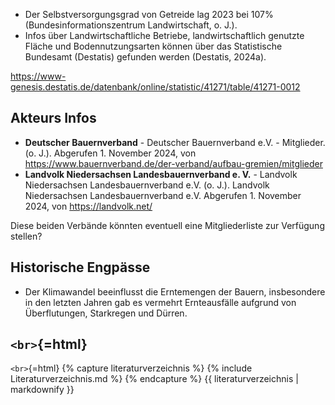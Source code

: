 -   Der Selbstversorgungsgrad von Getreide lag 2023 bei 107%
    (Bundesinformationszentrum Landwirtschaft, o. J.).
-   Infos über Landwirtschaftliche Betriebe, landwirtschaftlich genutzte
    Fläche und Bodennutzungsarten können über das Statistische Bundesamt
    (Destatis) gefunden werden (Destatis, 2024a).

<https://www-genesis.destatis.de/datenbank/online/statistic/41271/table/41271-0012>

## Akteurs Infos

-   **Deutscher Bauernverband** - Deutscher Bauernverband e.V. -
    Mitglieder. (o. J.). Abgerufen 1. November 2024, von
    <https://www.bauernverband.de/der-verband/aufbau-gremien/mitglieder>
-   **Landvolk Niedersachsen Landesbauernverband e. V.** - Landvolk
    Niedersachsen Landesbauernverband e.V. (o. J.). Landvolk
    Niedersachsen Landesbauernverband e.V. Abgerufen 1. November 2024,
    von <https://landvolk.net/>

Diese beiden Verbände könnten eventuell eine Mitgliederliste zur
Verfügung stellen?

## Historische Engpässe

-   Der Klimawandel beeinflusst die Erntemengen der Bauern, insbesondere
    in den letzten Jahren gab es vermehrt Ernteausfälle aufgrund von
    Überflutungen, Starkregen und Dürren.

## `<br>`{=html}

`<br>`{=html} {% capture literaturverzeichnis %} {% include
Literaturverzeichnis.md %} {% endcapture %} {{ literaturverzeichnis \|
markdownify }}
